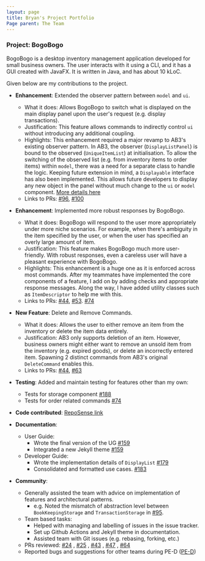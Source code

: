 ```yaml
---
layout: page 
title: Bryan's Project Portfolio 
Page parent: The Team
---
```


### Project: BogoBogo

BogoBogo is a desktop inventory management application developed for small business owners. The user
interacts with it using a CLI, and it has a GUI created with JavaFX. It is written in Java, and has about 10 kLoC.

Given below are my contributions to the project.

* **Enhancement**: Extended the observer pattern between `model` and `ui`.
    * What it does: Allows BogoBogo to switch what is displayed on the main display panel upon the user's request (e.g. display transactions).
    * Justification: This feature allows commands to indirectly control `ui` without introducing any additional coupling.
    * Highlights: This enhancement required a major revamp to AB3's existing observer pattern. 
      In AB3, the observer (`DisplayListPanel`) is bound to the observed (`UniqueItemList`) at initialisation.
      To allow the switching of the observed list (e.g. from inventory items to order items) within `model`, there was a need for a separate class to handle the logic.
      Keeping future extension in mind, a `Displayable` interface has also been implemented. This allows future developers to display
      any new object in the panel without much change to the `ui` or `model` component. [More details here](https://ay2122s1-cs2103-f10-2.github.io/tp/DeveloperGuide.html#controlling-the-display-panel-in-ui)
    * Links to PRs: [\#96](https://github.com/AY2122S1-CS2103-F10-2/tp/pull/96), [\#100](https://github.com/AY2122S1-CS2103-F10-2/tp/pull/100)

* **Enhancement**: Implemented more robust responses by BogoBogo.
    * What it does: BogoBogo will respond to the user more appropriately under more niche scenarios.
                    For example, when there's ambiguity in the item specified by the user, or when the user has specified an overly large amount of item.
    * Justification: This feature makes BogoBogo much more user-friendly. With robust responses, even a careless user will have a pleasant experience with BogoBogo.
    * Highlights: This enhancement is a huge one as it is enforced across most commands. After my teammates have implemented the core components of a feature,
                  I add on by adding checks and appropriate response messages. Along the way, I have added utility classes such as `ItemDescriptor` to help me with this.
    * Links to PRs: [\#44](https://github.com/AY2122S1-CS2103-F10-2/tp/pull/44), [\#53](https://github.com/AY2122S1-CS2103-F10-2/tp/pull/53). [\#74](https://github.com/AY2122S1-CS2103-F10-2/tp/pull/74)
    
* **New Feature**: Delete and Remove Commands.
    * What it does: Allows the user to either remove an item from the inventory or delete the item data entirely.
    * Justification: AB3 only supports deletion of an item. However, business owners might either want to remove an unsold item
      from the inventory (e.g. expired goods), or delete an incorrectly entered item. Spawning 2 distinct commands from AB3's 
      original `DeleteCommand` enables this.
    * Links to PRs: [\#44](https://github.com/AY2122S1-CS2103-F10-2/tp/pull/44), [\#63](https://github.com/AY2122S1-CS2103-F10-2/tp/pull/63)

* **Testing**: Added and maintain testing for features other than my own:
    * Tests for storage component [\#188](https://github.com/AY2122S1-CS2103-F10-2/tp/pull/188)
    * Tests for order related commands [\#74](https://github.com/AY2122S1-CS2103-F10-2/tp/pull/74)
    
* **Code
  contributed**: [RepoSense link](https://nus-cs2103-ay2122s1.github.io/tp-dashboard/?search=&sort=groupTitle&sortWithin=title&timeframe=commit&mergegroup=&groupSelect=groupByRepos&breakdown=true&checkedFileTypes=docs~functional-code~test-code~other&since=2021-09-17&tabOpen=true&tabType=authorship&tabAuthor=bryanwee023&tabRepo=AY2122S1-CS2103-F10-2%2Ftp%5Bmaster%5D&authorshipIsMergeGroup=false&authorshipFileTypes=docs~functional-code~test-code&authorshipIsBinaryFileTypeChecked=false)

* **Documentation**:
    * User Guide:
      * Wrote the final version of the UG [\#159](https://github.com/AY2122S1-CS2103-F10-2/tp/pull/159)
      * Integrated a new Jekyll theme [\#159](https://github.com/AY2122S1-CS2103-F10-2/tp/pull/159)
    * Developer Guide:
      * Wrote the implementation details of `DisplayList` [\#179](https://github.com/AY2122S1-CS2103-F10-2/tp/pull/76)
      * Consolidated and formatted use cases. [\#183](https://github.com/AY2122S1-CS2103-F10-2/tp/pull/183)

* **Community**:
    * Generally assisted the team with advice on implementation of features and architectural patterns. 
      * e.g. Noted the mismatch of abstraction level between `BookKeepingStorage` and `TransactionStorage` in [\#95](https://github.com/AY2122S1-CS2103-F10-2/tp/pull/95).
    * Team based tasks: 
      * Helped with managing and labelling of issues in the issue tracker.
      * Set up Github Actions and Jekyll theme in documentation.
      * Assisted team with Git issues (e.g. rebasing, forking, etc.)
    * PRs reviewed: [\#24](https://github.com/AY2122S1-CS2103-F10-2/tp/pull/24)
      , [\#25](https://github.com/AY2122S1-CS2103-F10-2/tp/pull/25)
      , [\#43](https://github.com/AY2122S1-CS2103-F10-2/tp/pull/43)
      , [\#47](https://github.com/AY2122S1-CS2103-F10-2/tp/pull/47)
      , [\#64](https://github.com/AY2122S1-CS2103-F10-2/tp/pull/64)
    * Reported bugs and suggestions for other teams during PE-D ([PE-D](https://github.com/bryanwee023/ped/issues))
